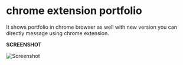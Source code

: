 # chrome extension portfolio
It shows portfolio in chrome browser as well with new version you can directly message using chrome extension.

**SCREENSHOT**

![Screenshot](https://i.stack.imgur.com/qxmLL.png)
